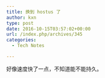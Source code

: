 ```yaml
---
title: 换到 hostus 了
author: kxn
type: post
date: 2016-10-15T03:57:02+00:00
url: /index.php/archives/345
categories:
  - Tech Notes

---
```

好像速度快了一点，不知道能不能持久。
